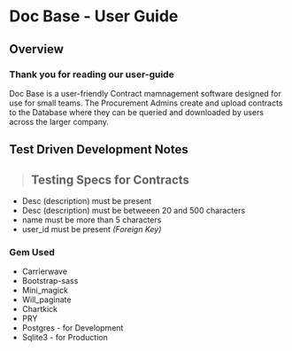 Doc Base  - User Guide
======================

Overview
--------

### Thank you for reading our user-guide 

Doc Base is a user-friendly Contract mamnagement software designed for use for small teams. The Procurement Admins create and upload contracts to the Database where they can be queried and downloaded by users across the larger company.

Test Driven Development Notes
-----------------------------

> ## Testing Specs for Contracts
>
* Desc (description) must be present
* Desc (description) must be betweeen 20 and 500 characters
* name must be more than 5 characters
* user_id must be present *(Foreign Key)*

### Gem Used
* Carrierwave
* Bootstrap-sass
* Mini_magick
* Will_paginate
* Chartkick
* PRY
* Postgres - for Development
* Sqlite3 - for Production